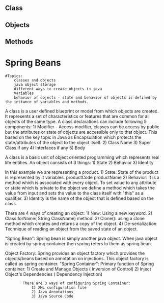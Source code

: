 ## Class 
## Objects 
## Methods 
# Spring Beans

    #Topics:
        classes and objects
        java object storage
        different ways to create objects in java
        Variables
        behavior of objects - state and behavior of objects is defined by the instance of variables and methods.	

A class is a user defined blueprint or model from which objects are created.
It represents a set of characteristics or features that are common for all objects of the same type.
    A class declarations can include following 5 components:
        1) Modifier - Access modifier, classes can be access by public but the attributes or state of objects are accessible only to that object. This based on the key topic in Java as Encapsulation which protects the state/attributes of the object to the object itself.
        2) Class Name
        3) Super Class if any
        4) Interfaces if any
        5) Body

A class is a basic unit of object oriented programming which represents real life entities.
An object consists of 3 things:
    1) State
    2) Behavior
    3) Identity

In this example we are representing a product.
    1) State: State of the product is represented by it variables.
        productCode
        productName
    2) Behavior: It is a method which is associated with every object.
        To set value to any attribute or state which is private to the object we define a method which takes the value from input and sets the 
        value to the class itself with "this" as a qualifier.
    3) Identity is the name of the object that is defined based on the class.
        


There are 4 ways of creating an object:
    1) New: Using a new keyword.
    2) Class.forName( String ClassName) method.
    3) Clone(): using a clone method which creates and returns a copy of the object.
    4) De-serialization: Technique of reading an object from the saved state of an object.



"Spring Bean": Spring bean is simply another java object.
                When java object is created by spring container then spring refers to them as spring bean.


Object Factory: Spring provides an object factory which provides the objects/beans based on annotation on injections.
This object factory is called as spring container.
"Spring Container": Primary function of Spring container:
                        1) Create and Manage Objects ( Inversion of Control)
                        2) Inject Object's Dependencies ( Dependency Injection)

            There are 3 ways of configuring Spring Container:
                1) XML configuration file
                2) Java Annotations
                3) Java Source Code
